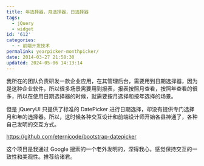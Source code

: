 ```yaml
---
title: 年选择器，月选择器，日选择器
tags:
  - jQuery
  - widget
id: '612'
categories:
  - - 前端开发技术
permalink: yearpicker-monthpicker/
date: 2014-03-27 21:58:30
updated: 2024-05-06 14:13:14
---
```

我所在的团队负责研发一款企业应用，在其管理后台，需要用到日期选择器，因为是这种企业软件，所以很多场景需要用到报表，报表按照月查看，按照年查看的很多，所以在使用日期选择器的时候，就需要按月选择和按年选择的场景。

但是 jQueryUI 只提供了标准的 DatePicker 进行日期选择，却没有提供专门选择月和年的选择器。所以，这时候各种交互设计和前端设计师开始各县神通了，各种自己发明的交互方式。

https://github.com/eternicode/bootstrap-datepicker

这个项目是我通过 Google 搜索的一个老外发明的，深得我心，感觉保持交互的一致性和美观性。推荐给诸君。
